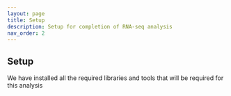 ```yaml
---
layout: page
title: Setup
description: Setup for completion of RNA-seq analysis
nav_order: 2
---
```



## Setup

We have installed all the required libraries and tools that will be required for this analysis
